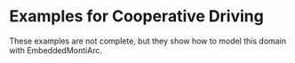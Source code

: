 Examples for Cooperative Driving
=========

These examples are not complete, but they show how to model this domain with EmbeddedMontiArc.
